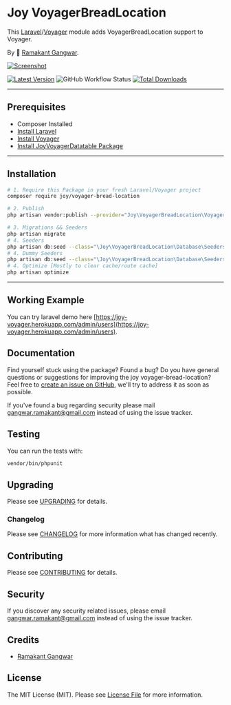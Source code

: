 # Joy VoyagerBreadLocation

This [Laravel](https://laravel.com/)/[Voyager](https://voyager.devdojo.com/) module adds VoyagerBreadLocation support to Voyager.

By 🐼 [Ramakant Gangwar](https://github.com/rxcod9).

[![Screenshot](https://raw.githubusercontent.com/rxcod9/joy-voyager-bread-location/main/cover.jpg)](https://joy-voyager.herokuapp.com/)

[![Latest Version](https://img.shields.io/github/v/release/rxcod9/joy-voyager-bread-location?style=flat-square)](https://github.com/rxcod9/joy-voyager-bread-location/releases)
![GitHub Workflow Status](https://img.shields.io/github/workflow/status/rxcod9/joy-voyager-bread-location/run-tests?label=tests)
[![Total Downloads](https://img.shields.io/packagist/dt/joy/voyager-bread-location.svg?style=flat-square)](https://packagist.org/packages/joy/voyager-bread-location)

---

## Prerequisites

*   Composer Installed
*   [Install Laravel](https://laravel.com/docs/installation)
*   [Install Voyager](https://github.com/the-control-group/voyager)
*   [Install JoyVoyagerDatatable Package](https://github.com/rxcod9/joy-voyager-datatable)

---

## Installation

```bash
# 1. Require this Package in your fresh Laravel/Voyager project
composer require joy/voyager-bread-location

# 2. Publish
php artisan vendor:publish --provider="Joy\VoyagerBreadLocation\VoyagerBreadLocationServiceProvider" --force

# 3. Migrations && Seeders
php artisan migrate
# 4. Seeders
php artisan db:seed --class="\Joy\VoyagerBreadLocation\Database\Seeders\VoyagerDatabaseSeeder" --force
# 4. Dummy Seeders
php artisan db:seed --class="\Joy\VoyagerBreadLocation\Database\Seeders\VoyagerDummyDatabaseSeeder" --force
# 4. Optimize [Mostly to clear cache/route cache]
php artisan optimize
```

---


## Working Example

You can try laravel demo here [https://joy-voyager.herokuapp.com/admin/users](https://joy-voyager.herokuapp.com/admin/users).

## Documentation

Find yourself stuck using the package? Found a bug? Do you have general questions or suggestions for improving the joy voyager-bread-location? Feel free to [create an issue on GitHub](https://github.com/rxcod9/joy-voyager-bread-location/issues), we'll try to address it as soon as possible.

If you've found a bug regarding security please mail [gangwar.ramakant@gmail.com](mailto:gangwar.ramakant@gmail.com) instead of using the issue tracker.

## Testing

You can run the tests with:

```bash
vendor/bin/phpunit
```

## Upgrading

Please see [UPGRADING](UPGRADING.md) for details.

### Changelog

Please see [CHANGELOG](CHANGELOG.md) for more information what has changed recently.

## Contributing

Please see [CONTRIBUTING](CONTRIBUTING.md) for details.

## Security

If you discover any security related issues, please email [gangwar.ramakant@gmail.com](mailto:gangwar.ramakant@gmail.com) instead of using the issue tracker.

## Credits

- [Ramakant Gangwar](https://github.com/rxcod9)

## License

The MIT License (MIT). Please see [License File](LICENSE.md) for more information.
